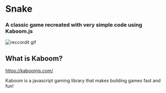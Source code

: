 # Snake

### A classic game recreated with very simple code using Kaboom.js

![reccordit gif](http://g.recordit.co/VhnjN1n4MC.gif)

## What is Kaboom? 
https://kaboomjs.com/

Kaboom is a javascript gaming library that makes building games fast and fun! 
